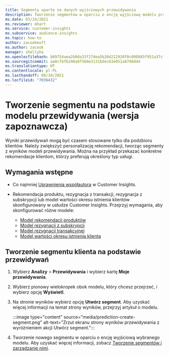 ```yaml
---
title: Segmenty oparte na danych wyjściowych przewidywania
description: Tworzenie segmentów w oparciu o encję wyjściową modelu przewidywania.
ms.date: 03/24/2021
ms.reviewer: mhart
ms.service: customer-insights
ms.subservice: audience-insights
ms.topic: how-to
author: zacookmsft
ms.author: zacook
manager: shellyha
ms.openlocfilehash: b89754aea2b0da33f27dea5b26d212920f0c090885f951a37cf42ff11c7b6e93
ms.sourcegitcommit: aa0cfbf6240a9f560e3131bdec63e051a8786dd4
ms.translationtype: HT
ms.contentlocale: pl-PL
ms.lasthandoff: 08/10/2021
ms.locfileid: "7036432"
---
```

# <a name="create-a-segment-based-on-a-prediction-model-preview"></a>Tworzenie segmentu na podstawie modelu przewidywania (wersja zapoznawcza)

Wyniki przewidywań mogą być czasem stosowane tylko dla podzbioru klientów. Należy zwiększyć personalizację rekomendacji, tworząc segmenty z wyników modeli przewidywania. Można na przykład przekazać konkretne rekomendacje klientom, którzy preferują określony typ usługi. 

## <a name="prerequisites"></a>Wymagania wstępne

- Co najmniej [Uprawnienia współautora](permissions.md) w Customer Insights.

- Rekomendacja produktu, rezygnacja z transakcji, rezygnacja z subskrypcji lub model wartości okresu istnienia klientów skonfigurowany w usłudze Customer Insights. Przejrzyj wymagania, aby skonfigurować różne modele:

  - [Model rekomendacji produktów](predict-product-recommendation.md)
  - [Model rezygnacji z subskrypcji](predict-subscription-churn.md)
  - [Model rezygnacji transakcyjnej](predict-transactional-churn.md)
  - [Model wartości okresu istnienia klienta](predict-customer-lifetime-value.md)

## <a name="create-a-customer-segment-based-on-predictions"></a>Tworzenie segmentu klienta na podstawie przewidywań

1. Wybierz **Analizy** > **Przewidywania** i wybierz kartę **Moje przewidywania**.

1. Wybierz pionowy wielokropek obok modelu, który chcesz przejrzeć, i wybierz opcję **Wyświetl**.

1. Na stronie wyników wybierz opcję **Utwórz segment**. Aby uzyskać więcej informacji na temat strony wyników, przejrzyj artykuł o modelu.

   :::image type="content" source="media/prediction-create-segment.png" alt-text="Zrzut ekranu strony wyników przewidywania z wyróżnieniem akcji Utwórz segment.":::

1. Tworzenie nowego segmentu w oparciu o encję wyjściową wybranego modelu. Aby uzyskać więcej informacji, zobacz [Tworzenie segmentów i zarządzanie nimi](segments.md).